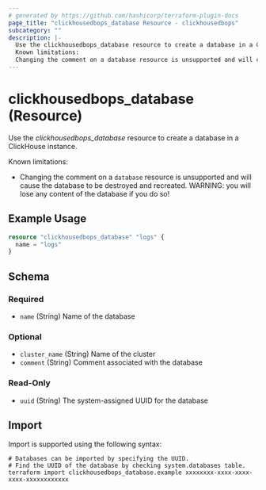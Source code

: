 ```yaml
---
# generated by https://github.com/hashicorp/terraform-plugin-docs
page_title: "clickhousedbops_database Resource - clickhousedbops"
subcategory: ""
description: |-
  Use the clickhousedbops_database resource to create a database in a ClickHouse instance.
  Known limitations:
  Changing the comment on a database resource is unsupported and will cause the database to be destroyed and recreated. WARNING: you will lose any content of the database if you do so!
---
```


# clickhousedbops_database (Resource)

Use the *clickhousedbops_database* resource to create a database in a ClickHouse instance.

Known limitations:

- Changing the comment on a `database` resource is unsupported and will cause the database to be destroyed and recreated. WARNING: you will lose any content of the database if you do so!

## Example Usage

```terraform
resource "clickhousedbops_database" "logs" {
  name = "logs"
}
```

<!-- schema generated by tfplugindocs -->
## Schema

### Required

- `name` (String) Name of the database

### Optional

- `cluster_name` (String) Name of the cluster
- `comment` (String) Comment associated with the database

### Read-Only

- `uuid` (String) The system-assigned UUID for the database

## Import

Import is supported using the following syntax:

```shell
# Databases can be imported by specifying the UUID.
# Find the UUID of the database by checking system.databases table.
terraform import clickhousedbops_database.example xxxxxxxx-xxxx-xxxx-xxxx-xxxxxxxxxxxx
```

